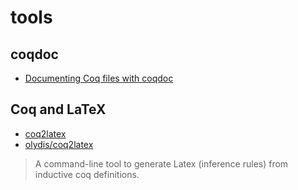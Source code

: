 # tools

## coqdoc
- [Documenting Coq files with coqdoc](https://coq.inria.fr/refman/practical-tools/utilities.html#documenting-coq-files-with-coqdoc)

## Coq and LaTeX
- [coq2latex](https://www.dc.fi.udc.es/staff/freire/coqdoc/pauillac.inria.fr/coq/doc/n122.htm)
- [olydis/coq2latex](https://github.com/olydis/coq2latex)
> A command-line tool to generate Latex (inference rules) from inductive coq definitions.
